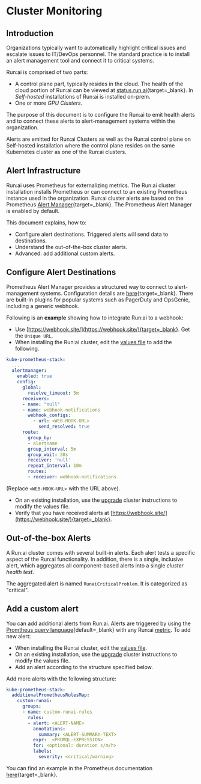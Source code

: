 # Cluster Monitoring

## Introduction

Organizations typically want to automatically highlight critical issues and escalate issues to IT/DevOps personnel. The standard practice is to install an alert management tool and connect it to critical systems. 

Run:ai is comprised of two parts:

* A control plane part, typically resides in the cloud. The health of the cloud portion of Run:ai can be viewed at [status.run.ai](https://status.run.ai){target=_blank}. In _Self-hosted_ installations of Run:ai is installed on-prem.
* One or more _GPU Clusters_. 

The purpose of this document is to configure the Run:ai to emit health alerts and to connect these alerts to alert-management systems within the organization. 

Alerts are emitted for Run:ai Clusters as well as the Run:ai control plane on Self-hosted installation where the control plane resides on the same Kubernetes cluster as one of the Run:ai clusters. 


## Alert Infrastructure

Run:ai uses Prometheus for externalizing metrics. The Run:ai cluster installation installs Prometheus or can connect to an existing Prometheus instance used in the organization. 
Run:ai cluster alerts are based on the Prometheus [Alert Manager](https://prometheus.io/docs/alerting/latest/alertmanager/){target=_blank}. The Prometheus Alert Manager is enabled by default.  

This document explains, how to:

* Configure alert destinations. Triggered alerts will send data to destinations.  
* Understand the out-of-the-box cluster alerts. 
* Advanced: add additional custom alerts. 


## Configure Alert Destinations

Prometheus Alert Manager provides a structured way to connect to alert-management systems. Configuration details are [here](https://prometheus.io/docs/alerting/latest/configuration/){target=_blank}. There are built-in plugins for popular systems such as PagerDuty and OpsGenie, including a generic webhook. 

Following is an __example__ showing how to integrate Run:ai to a webhook:

* Use [https://webhook.site/](https://webhook.site/){target=_blank}. Get the `Unique URL`.
* When installing the Run:ai cluster, edit the [values file](../cluster-setup/cluster-install.md/#step-3-install-runai) to add the following.

``` YAML
kube-prometheus-stack:
  ...
  alertmanager:
    enabled: true
    config:
      global:
        resolve_timeout: 5m
      receivers:
      - name: "null"
      - name: webhook-notifications
        webhook_configs:
          - url: <WEB-HOOK-URL>
            send_resolved: true
      route:
        group_by:
        - alertname
        group_interval: 5m
        group_wait: 30s
        receiver: 'null'
        repeat_interval: 10m
        routes:
        - receiver: webhook-notifications
```

(Replace `<WEB-HOOK-URL>` with the URL above).

* On an existing installation, use the [upgrade](../cluster-setup/cluster-upgrade.md) cluster instructions to modify the values file.
* Verify that you have received alerts at [https://webhook.site/](https://webhook.site/){target=_blank}.


## Out-of-the-box Alerts

A Run:ai cluster comes with several built-in alerts. Each alert tests a specific aspect of the Run:ai functionality. In addition, there is a single, inclusive alert, which aggregates all component-based alerts into a single _cluster health test_.

The aggregated alert is named `RunaiCriticalProblem`. It is categorized as "critical".

## Add a custom alert

You can add additional alerts from Run:ai. Alerts are triggered by using the [Promtheus query language](https://prometheus.io/docs/prometheus/latest/querying/basics/){default=_blank} with any Run:ai [metric](../../../developer/metrics/metrics.md). To add new alert:

* When installing the Run:ai cluster, edit the [values file](../cluster-setup/cluster-install.md/#step-3-install-runai).
* On an existing installation, use the [upgrade](../cluster-setup/cluster-upgrade.md) cluster instructions to modify the values file.
* Add an alert according to the structure specified below.


Add more alerts with the following structure:


``` yaml
kube-prometheus-stack:
  additionalPrometheusRulesMap:
    custom-runai:
      groups:
      - name: custom-runai-rules
        rules:
        - alert: <ALERT-NAME>
          annotations:
            summary: <ALERT-SUMMARY-TEXT>
          expr:  <PROMQL-EXPRESSION>
          for: <optional: duration s/m/h>
          labels:
            severity: <critical/warning>
```

You can find an example in the Prometheus documentation [here](https://prometheus.io/docs/prometheus/latest/configuration/alerting_rules/){target=_blank}.
